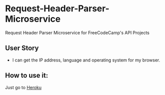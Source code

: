# Request-Header-Parser-Microservice
Request Header Parser Microservice for FreeCodeCamp's API Projects

## User Story
- I can get the IP address, language and operating system for my browser.

## How to use it:
Just go to [Heroku](https://shrouded-refuge-72571.herokuapp.com/)